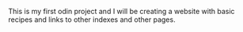 This is my first odin project and I will be creating a website with basic recipes and links to other indexes and other pages.
